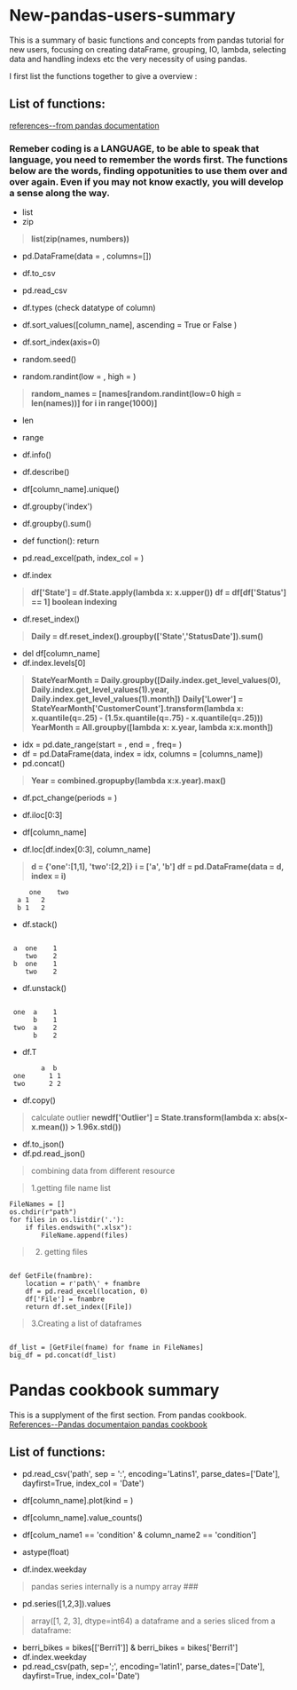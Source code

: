 # New-pandas-users-summary
This is a summary of basic functions and concepts from pandas tutorial for new users, focusing on creating dataFrame, grouping, IO, lambda, selecting data and handling indexs etc the very necessity of using pandas. 

I first list the functions together to give a overview :
## List of functions:
[references--from pandas documentation](https://pandas.pydata.org/pandas-docs/version/0.15/tutorials.html)
### **Remeber coding is a LANGUAGE, to be able to speak that language, you need to remember the words first. The functions below are the words, finding oppotunities to use them over and over again. Even if you may not know exactly, you will develop a sense along the way.** 

- list
- zip
> **list(zip(names, numbers))**
- pd.DataFrame(data = , columns=[])
- df.to_csv
- pd.read_csv
- df.types (check datatype of column)
- df.sort_values([column_name], ascending = True or False )
- df.sort_index(axis=0)

- random.seed()
- random.randint(low = , high = )

> **random_names = [names[random.randint(low=0 high = len(names))] for i in range(1000)]**

- len
- range
- df.info()
- df.describe()
- df[column_name].unique()

- df.groupby('index')
- df.groupby().sum()

- def function():
   return

- pd.read_excel(path, index_col = )
- df.index

> **df['State'] = df.State.apply(lambda x: x.upper())**
> **df = df[df['Status'] == 1] boolean indexing**

- df.reset_index()
> **Daily = df.reset_index().groupby(['State','StatusDate']).sum()**

- del df[column_name]
- df.index.levels[0]

> **StateYearMonth = Daily.groupby([Daily.index.get_level_values(0), Daily.index.get_level_values(1).year, Daily.index.get_level_values(1).month])**
> **Daily['Lower'] = StateYearMonth['CustomerCount'].transform(lambda x: x.quantile(q=.25) - (1.5x.quantile(q=.75) - x.quantile(q=.25)))**
> **YearMonth = All.groupby([lambda x: x.year, lambda x:x.month])**

- idx = pd.date_range(start = , end = , freq= )
- df = pd.DataFrame(data, index = idx, columns = [columns_name])
- pd.concat()
> **Year = combined.gropupby(lambda x:x.year).max()**
- df.pct_change(periods = )

- df.iloc[0:3]
- df[column_name]
- df.loc[df.index[0:3], column_name]

> **d = {'one':[1,1], 'two':[2,2]}**
> **i = ['a', 'b']**
> **df = pd.DataFrame(data = d, index = i)**


```
     one	two
  a	1	2
  b	1	2
```

- df.stack()

```

 a  one    1
    two    2
 b  one    1
    two    2
```

- df.unstack()

```

 one  a    1
      b    1
 two  a    2
      b    2
```

- df.T

```
        a  b
 one	  1	1
 two	  2	2
```

- df.copy()

> calculate outlier
> **newdf['Outlier'] = State.transform(lambda x: abs(x-x.mean()) > 1.96x.std())**
- df.to_json()
- df.pd.read_json()
> combining data from different resource

> 1.getting file name list


```
FileNames = []
os.chdir(r"path")
for files in os.listdir('.'):
    if files.endswith(".xlsx"):
        FileName.append(files)
```

>2. getting files

```

def GetFile(fnambre):
    location = r'path\' + fnambre
    df = pd.read_excel(location, 0)
    df['File'] = fnambre
    return df.set_index([File])
```

>3.Creating a list of dataframes

```

df_list = [GetFile(fname) for fname in FileNames]
big_df = pd.concat(df_list)
```

# Pandas cookbook summary
This is a supplyment of the first section. From pandas cookbook. 
[References--Pandas documentaion pandas cookbook](https://nbviewer.jupyter.org/github/jvns/pandas-cookbook/blob/v0.1/cookbook/Chapter%201%20-%20Reading%20from%20a%20CSV.ipynb)
## List of functions:
- pd.read_csv('path', sep = ':', encoding='Latins1', parse_dates=['Date'], dayfirst=True, index_col = 'Date')
- df[column_name].plot(kind = )
- df[column_name].value_counts()
- df[colum_name1 == 'condition' & column_name2 == 'condition']

- astype(float)
- df.index.weekday

> pandas series internally is a numpy array ###
- pd.series([1,2,3]).values
> array([1, 2, 3], dtype=int64)
> a dataframe and a series sliced from a dataframe:
- berri_bikes = bikes[['Berri1']]  &  berri_bikes = bikes['Berri1']
- df.index.weekday
- pd.read_csv(path, sep=';', encoding='latin1', parse_dates=['Date'], dayfirst=True, index_col='Date')
